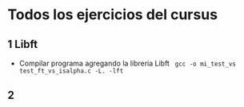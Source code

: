 # Todos los ejercicios del cursus

## 1 Libft

* Compilar programa agregando la libreria Libft
``` gcc -o mi_test_vs test_ft_vs_isalpha.c -L. -lft```



## 2 

